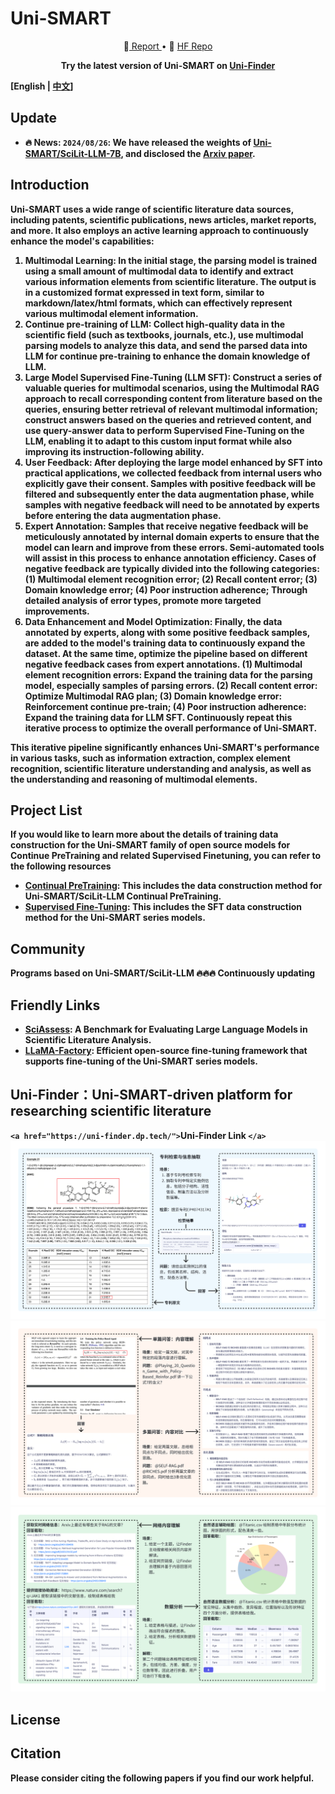 # Uni-SMART

<p align="center">
 📄<a href="https://uni-smart.dp.tech/" target="_blank"> Report </a> • 🤗 <a href="https://huggingface.co/papers/2403.10301" target="_blank">HF Repo</a>
</p>
<p align="center">
<b>Try the latest version of Uni-SMART on <a href="https://uni-finder.dp.tech/">Uni-Finder</a>
</p>

********[English | [中文](README_zh.md)]********

## ******Update******

- ******🔥 **News**: ``2024/08/26``: We have released the weights of [Uni-SMART/SciLit-LLM-7B](https://huggingface.co/Uni-SMART/SciLitLLM), and disclosed the [Arxiv paper](https://arxiv.org/pdf/2408.15545).******

## ******Introduction******

******Uni-SMART uses a wide range of scientific literature data sources, including patents, scientific publications, news articles, market reports, and more. It also employs an **active learning** approach to continuously enhance the model's capabilities:******

1. ******Multimodal Learning: In the initial stage, the parsing model is trained using a small amount of multimodal data to identify and extract various information elements from scientific literature. The output is in a customized format expressed in text form, similar to markdown/latex/html formats, which can effectively represent various multimodal element information.******
2. ******Continue pre-training of LLM: Collect high-quality data in the scientific field (such as textbooks, journals, etc.), use multimodal parsing models to analyze this data, and send the parsed data into LLM for continue pre-training to enhance the domain knowledge of LLM.******
3. ******Large Model Supervised Fine-Tuning (LLM SFT): Construct a series of valuable queries for multimodal scenarios, using the Multimodal RAG approach to recall corresponding content from literature based on the queries, ensuring better retrieval of relevant multimodal information; construct answers based on the queries and retrieved content, and use query-answer data to perform Supervised Fine-Tuning on the LLM, enabling it to adapt to this custom input format while also improving its instruction-following ability.******
4. ******User Feedback: After deploying the large model enhanced by SFT into practical applications, we collected feedback from internal users who explicitly gave their consent. Samples with positive feedback will be filtered and subsequently enter the data augmentation phase, while samples with negative feedback will need to be annotated by experts before entering the data augmentation phase.******
5. ******Expert Annotation: Samples that receive negative feedback will be meticulously annotated by internal domain experts to ensure that the model can learn and improve from these errors. Semi-automated tools will assist in this process to enhance annotation efficiency. Cases of negative feedback are typically divided into the following categories:
   (1) Multimodal element recognition error;
   (2) Recall content error;
   (3) Domain knowledge error;
   (4) Poor instruction adherence;
   Through detailed analysis of error types, promote more targeted improvements.******
6. ******Data Enhancement and Model Optimization: Finally, the data annotated by experts, along with some positive feedback samples, are added to the model's training data to continuously expand the dataset. At the same time, optimize the pipeline based on different negative feedback cases from expert annotations.
   (1) Multimodal element recognition errors: Expand the training data for the parsing model, especially samples of parsing errors.
   (2) Recall content error: Optimize Multimodal RAG plan;
   (3) Domain knowledge error: Reinforcement continue pre-train;
   (4) Poor instruction adherence: Expand the training data for LLM SFT.
   Continuously repeat this iterative process to optimize the overall performance of Uni-SMART.******

******This iterative pipeline significantly enhances Uni-SMART's performance in various tasks, such as information extraction, complex element recognition, scientific literature understanding and analysis, as well as the understanding and reasoning of multimodal elements.******

## ******Project List******

******If you would like to learn more about the details of training data construction for the Uni-SMART family of open source models for Continue PreTraining and related Supervised Finetuning, you can refer to the following resources******

+ ******[Continual PreTraining](SciliLLM/cpt/README.md): This includes the data construction method for Uni-SMART/SciLit-LLM Continual PreTraining.******
+ ******[Supervised Fine-Tuning](SciLitLLM/sft/README.md): This includes the SFT data construction method for the Uni-SMART series models.******

## ******Community******

********Programs based on Uni-SMART/SciLit-LLM 🔥🔥🔥 Continuously updating********

## ******Friendly Links******

+ ******[SciAssess](https://github.com/sci-assess/SciAssess): A Benchmark for Evaluating Large Language Models in Scientific Literature Analysis.******
+ ******[LLaMA-Factory](https://github.com/hiyouga/LLaMA-Factory): Efficient open-source fine-tuning framework that supports fine-tuning of the Uni-SMART series models.******

## ******Uni-Finder：Uni-SMART-driven platform for researching scientific literature******

******`<a href="https://uni-finder.dp.tech/">`Uni-Finder Link `</a>`
![](resources/example1.png)
![](resources/example2.png)
![](resources/example3.png)******

## ******License******

## ******Citation******

******Please consider citing the following papers if you find our work helpful.******
